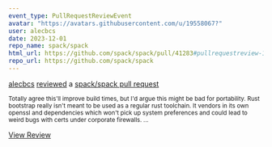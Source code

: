 ```yaml
---
event_type: PullRequestReviewEvent
avatar: "https://avatars.githubusercontent.com/u/19558067?"
user: alecbcs
date: 2023-12-01
repo_name: spack/spack
html_url: https://github.com/spack/spack/pull/41283#pullrequestreview-1758807561
repo_url: https://github.com/spack/spack
---
```


<a href='https://github.com/alecbcs' target='_blank'>alecbcs</a> <a href='https://github.com/spack/spack/pull/41283#pullrequestreview-1758807561' target='_blank'>reviewed</a> a <a href='https://github.com/spack/spack/pull/41283' target='_blank'>spack/spack pull request</a>

<small>Totally agree this'll improve build times, but I'd argue this might be bad for portability. Rust bootstrap really isn't meant to be used as a regular rust toolchain. It vendors in its own openssl and dependencies which won't pick up system preferences and could lead to weird bugs with certs under corporate firewalls....</small>

<a href='https://github.com/spack/spack/pull/41283#pullrequestreview-1758807561' target='_blank'>View Review</a>